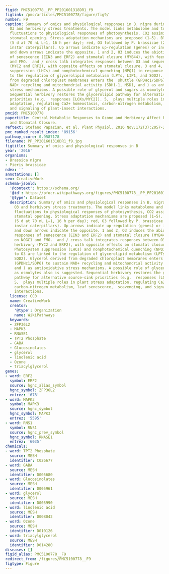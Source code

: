 ```yaml
---
figid: PMC5100778__PP_PP201601318DR1_f9
figlink: /pmc/articles/PMC5100778/figure/fig9/
number: F9
caption: Summary of omics and physiological responses in B. nigra during sequential
  O3 and herbivory stress treatments. The model links metabolome and transcriptome
  fluctuations to physiological responses of photosynthesis, CO2 assimilation, and
  stomatal opening. Stress adaptation mechanisms are proposed (1–5). Blue, O3 fumigation
  (5 d at 70 nL L−1, 16 h per day); red, O3 followed by P. brassicae (24 h, 30 first
  instar caterpillars). Up arrows indicate up-regulation (genes) or increase (metabolites),
  and down arrows indicate the opposite. 1 and 2, O3 induces the abiotic stress responses
  of senescence (EIN3 and ERF2) and stomatal closure (MYB44), with feedback on NOGC1
  and FMO.  and / cross talk integrates responses between O3 and sequential herbivory
  (MYC2 and ERF2), with opposite effects on stomatal closure. 3 and 4, Photosystem
  suppression (LHCs) and nonphotochemical quenching (NPQ1) in response to O3 are linked
  to the regulation of glycerolipid metabolism (LPTs, LIP1, and SQD2). Glycerol derived
  from degraded chloroplast membranes enters the  shuttle (GPDHc1/SDP6) to sustain
  NAD+ recycling and mitochondrial activity (SDH1-1, MSD1, and ) as antioxidative
  stress mechanisms. A possible role of glycerol and sugars as osmolytes also is suggested.
  Sequential herbivory restores the glycerolipid pathway for alternative source-sink
  priorities (e.g.  responses [LOXs/MYC2]). 5,  plays multiple roles in plant stress
  adaptation, regulating Ca2+ homeostasis, carbon-nitrogen metabolism, leaf senescence,  scavenging,
  and signaling of plant-insect interactions.
pmcid: PMC5100778
papertitle: Central Metabolic Responses to Ozone and Herbivory Affect Photosynthesis
  and Stomatal Closure.
reftext: Stefano Papazian, et al. Plant Physiol. 2016 Nov;172(3):2057-2078.
pmc_ranked_result_index: '89156'
pathway_score: 0.9587178
filename: PP_PP201601318DR1_f9.jpg
figtitle: Summary of omics and physiological responses in B
year: '2016'
organisms:
- Brassica nigra
- Pieris brassicae
ndex: ''
annotations: []
seo: CreativeWork
schema-jsonld:
  '@context': https://schema.org/
  '@id': https://pfocr.wikipathways.org/figures/PMC5100778__PP_PP201601318DR1_f9.html
  '@type': Dataset
  description: Summary of omics and physiological responses in B. nigra during sequential
    O3 and herbivory stress treatments. The model links metabolome and transcriptome
    fluctuations to physiological responses of photosynthesis, CO2 assimilation, and
    stomatal opening. Stress adaptation mechanisms are proposed (1–5). Blue, O3 fumigation
    (5 d at 70 nL L−1, 16 h per day); red, O3 followed by P. brassicae (24 h, 30 first
    instar caterpillars). Up arrows indicate up-regulation (genes) or increase (metabolites),
    and down arrows indicate the opposite. 1 and 2, O3 induces the abiotic stress
    responses of senescence (EIN3 and ERF2) and stomatal closure (MYB44), with feedback
    on NOGC1 and FMO.  and / cross talk integrates responses between O3 and sequential
    herbivory (MYC2 and ERF2), with opposite effects on stomatal closure. 3 and 4,
    Photosystem suppression (LHCs) and nonphotochemical quenching (NPQ1) in response
    to O3 are linked to the regulation of glycerolipid metabolism (LPTs, LIP1, and
    SQD2). Glycerol derived from degraded chloroplast membranes enters the  shuttle
    (GPDHc1/SDP6) to sustain NAD+ recycling and mitochondrial activity (SDH1-1, MSD1,
    and ) as antioxidative stress mechanisms. A possible role of glycerol and sugars
    as osmolytes also is suggested. Sequential herbivory restores the glycerolipid
    pathway for alternative source-sink priorities (e.g.  responses [LOXs/MYC2]).
    5,  plays multiple roles in plant stress adaptation, regulating Ca2+ homeostasis,
    carbon-nitrogen metabolism, leaf senescence,  scavenging, and signaling of plant-insect
    interactions.
  license: CC0
  name: CreativeWork
  creator:
    '@type': Organization
    name: WikiPathways
  keywords:
  - ZFP36L2
  - MAPK3
  - RNASE1
  - TPT2 Phosphate
  - GABA
  - Glucosinolates
  - glycerol
  - linolenic acid
  - Ozone
  - triacylglycerol
genes:
- word: ERF2
  symbol: ERF2
  source: hgnc_alias_symbol
  hgnc_symbol: ZFP36L2
  entrez: '678'
- word: MAPK3
  symbol: MAPK3
  source: hgnc_symbol
  hgnc_symbol: MAPK3
  entrez: '5595'
- word: RNS1
  symbol: RNS1
  source: hgnc_prev_symbol
  hgnc_symbol: RNASE1
  entrez: '6035'
chemicals:
- word: TPT2 Phosphate
  source: MESH
  identifier: C026677
- word: GABA
  source: MESH
  identifier: D005680
- word: Glucosinolates
  source: MESH
  identifier: D005961
- word: glycerol
  source: MESH
  identifier: D005990
- word: linolenic acid
  source: MESH
  identifier: D008042
- word: Ozone
  source: MESH
  identifier: D010126
- word: triacylglycerol
  source: MESH
  identifier: D014280
diseases: []
figid_alias: PMC5100778__F9
redirect_from: /figures/PMC5100778__F9
figtype: Figure
---
```

